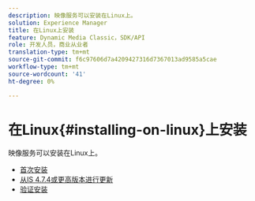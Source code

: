 ```yaml
---
description: 映像服务可以安装在Linux上。
solution: Experience Manager
title: 在Linux上安装
feature: Dynamic Media Classic，SDK/API
role: 开发人员，商业从业者
translation-type: tm+mt
source-git-commit: f6c97606d7a4209427316d7367013ad9585a5cae
workflow-type: tm+mt
source-wordcount: '41'
ht-degree: 0%

---
```



# 在Linux{#installing-on-linux}上安装

映像服务可以安装在Linux上。

* [首次安装](t-first-install-lin.md)
* [从IS 4.7.4或更高版本进行更新](t-update-lin.md)
* [验证安装](t-verify-install-lin.md)
